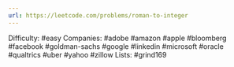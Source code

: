 ```yaml
---
url: https://leetcode.com/problems/roman-to-integer
---
```


Difficulty: #easy
Companies: #adobe #amazon #apple #bloomberg #facebook #goldman-sachs #google #linkedin #microsoft #oracle #qualtrics #uber #yahoo #zillow
Lists: #grind169